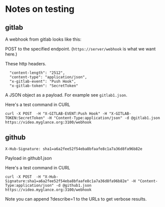 # Notes on testing

## gitlab

A webhook from gitlab looks like this:

POST to the specified endpoint.  (`https://server/webhook` is what we want here.)

These http headers.

      "content-length": "2512",
      "content-type": "application/json",
      "x-gitlab-event": "Push Hook",
      "x-gitlab-token": "SecretToken"
   
A JSON object as a payload. For example see `gitlab1.json`.

Here's a test command in CURL
```
curl -X POST  -H "X-GITLAB-EVENT:Push Hook" -H "X-GITLAB-TOKEN:SecretToken" -H "Content-Type:application/json" -d @gitlab1.json https://video.myglance.org:3100/webhook
```

## github

    X-Hub-Signature: sha1=a6a2fee52f54eba8bfaafe8c1a7a36d8fa96b82e

Payload in github1.json

Here's a test command in CURL
```
curl -X POST  -H "X-Hub-Signature:sha1=a6a2fee52f54eba8bfaafe8c1a7a36d8fa96b82e" -H "Content-Type:application/json" -d @github1.json https://video.myglance.org:3100/webhook
```

Note you can append ?describe=1 to the URLs to get verbose results.
